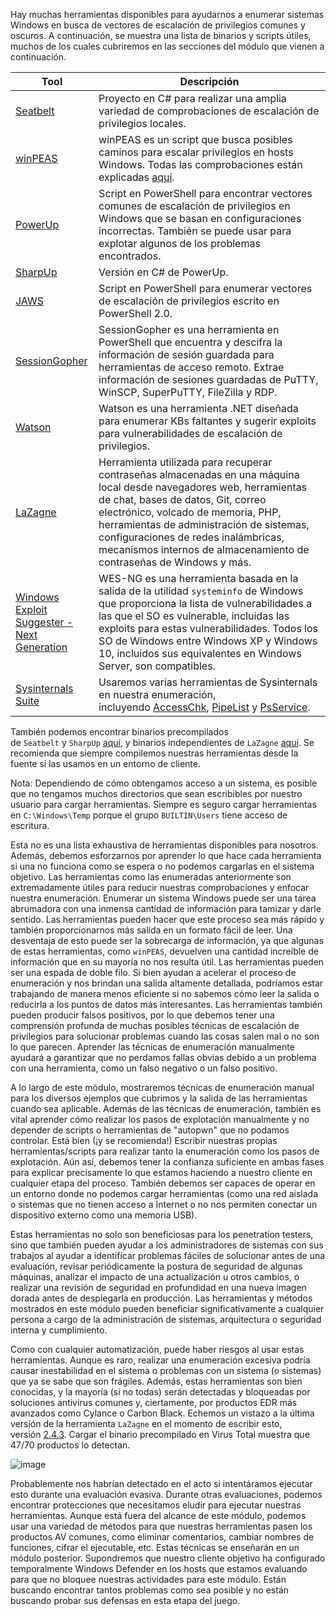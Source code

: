 Hay muchas herramientas disponibles para ayudarnos a enumerar sistemas Windows en busca de vectores de escalación de privilegios comunes y oscuros. A continuación, se muestra una lista de binarios y scripts útiles, muchos de los cuales cubriremos en las secciones del módulo que vienen a continuación.

|Tool|Descripción|
|---|---|
|[Seatbelt](https://github.com/GhostPack/Seatbelt)|Proyecto en C# para realizar una amplia variedad de comprobaciones de escalación de privilegios locales.|
|[winPEAS](https://github.com/carlospolop/privilege-escalation-awesome-scripts-suite/tree/master/winPEAS)|winPEAS es un script que busca posibles caminos para escalar privilegios en hosts Windows. Todas las comprobaciones están explicadas [aquí](https://book.hacktricks.xyz/windows/checklist-windows-privilege-escalation).|
|[PowerUp](https://raw.githubusercontent.com/PowerShellMafia/PowerSploit/master/Privesc/PowerUp.ps1)|Script en PowerShell para encontrar vectores comunes de escalación de privilegios en Windows que se basan en configuraciones incorrectas. También se puede usar para explotar algunos de los problemas encontrados.|
|[SharpUp](https://github.com/GhostPack/SharpUp)|Versión en C# de PowerUp.|
|[JAWS](https://github.com/411Hall/JAWS)|Script en PowerShell para enumerar vectores de escalación de privilegios escrito en PowerShell 2.0.|
|[SessionGopher](https://github.com/Arvanaghi/SessionGopher)|SessionGopher es una herramienta en PowerShell que encuentra y descifra la información de sesión guardada para herramientas de acceso remoto. Extrae información de sesiones guardadas de PuTTY, WinSCP, SuperPuTTY, FileZilla y RDP.|
|[Watson](https://github.com/rasta-mouse/Watson)|Watson es una herramienta .NET diseñada para enumerar KBs faltantes y sugerir exploits para vulnerabilidades de escalación de privilegios.|
|[LaZagne](https://github.com/AlessandroZ/LaZagne)|Herramienta utilizada para recuperar contraseñas almacenadas en una máquina local desde navegadores web, herramientas de chat, bases de datos, Git, correo electrónico, volcado de memoria, PHP, herramientas de administración de sistemas, configuraciones de redes inalámbricas, mecanismos internos de almacenamiento de contraseñas de Windows y más.|
|[Windows Exploit Suggester - Next Generation](https://github.com/bitsadmin/wesng)|WES-NG es una herramienta basada en la salida de la utilidad `systeminfo` de Windows que proporciona la lista de vulnerabilidades a las que el SO es vulnerable, incluidas las exploits para estas vulnerabilidades. Todos los SO de Windows entre Windows XP y Windows 10, incluidos sus equivalentes en Windows Server, son compatibles.|
|[Sysinternals Suite](https://docs.microsoft.com/en-us/sysinternals/downloads/sysinternals-suite)|Usaremos varias herramientas de Sysinternals en nuestra enumeración, incluyendo [AccessChk](https://docs.microsoft.com/en-us/sysinternals/downloads/accesschk), [PipeList](https://docs.microsoft.com/en-us/sysinternals/downloads/pipelist) y [PsService](https://docs.microsoft.com/en-us/sysinternals/downloads/psservice).|

También podemos encontrar binarios precompilados de `Seatbelt` y `SharpUp` [aquí](https://github.com/r3motecontrol/Ghostpack-CompiledBinaries), y binarios independientes de `LaZagne` [aquí](https://github.com/AlessandroZ/LaZagne/releases/). Se recomienda que siempre compilemos nuestras herramientas desde la fuente si las usamos en un entorno de cliente.

Nota: Dependiendo de cómo obtengamos acceso a un sistema, es posible que no tengamos muchos directorios que sean escribibles por nuestro usuario para cargar herramientas. Siempre es seguro cargar herramientas en `C:\Windows\Temp` porque el grupo `BUILTIN\Users` tiene acceso de escritura.

Esta no es una lista exhaustiva de herramientas disponibles para nosotros. Además, debemos esforzarnos por aprender lo que hace cada herramienta si una no funciona como se espera o no podemos cargarlas en el sistema objetivo. Las herramientas como las enumeradas anteriormente son extremadamente útiles para reducir nuestras comprobaciones y enfocar nuestra enumeración. Enumerar un sistema Windows puede ser una tarea abrumadora con una inmensa cantidad de información para tamizar y darle sentido. Las herramientas pueden hacer que este proceso sea más rápido y también proporcionarnos más salida en un formato fácil de leer. Una desventaja de esto puede ser la sobrecarga de información, ya que algunas de estas herramientas, como `winPEAS`, devuelven una cantidad increíble de información que en su mayoría no nos resulta útil. Las herramientas pueden ser una espada de doble filo. Si bien ayudan a acelerar el proceso de enumeración y nos brindan una salida altamente detallada, podríamos estar trabajando de manera menos eficiente si no sabemos cómo leer la salida o reducirla a los puntos de datos más interesantes. Las herramientas también pueden producir falsos positivos, por lo que debemos tener una comprensión profunda de muchas posibles técnicas de escalación de privilegios para solucionar problemas cuando las cosas salen mal o no son lo que parecen. Aprender las técnicas de enumeración manualmente ayudará a garantizar que no perdamos fallas obvias debido a un problema con una herramienta, como un falso negativo o un falso positivo.

A lo largo de este módulo, mostraremos técnicas de enumeración manual para los diversos ejemplos que cubrimos y la salida de las herramientas cuando sea aplicable. Además de las técnicas de enumeración, también es vital aprender cómo realizar los pasos de explotación manualmente y no depender de scripts o herramientas de "autopwn" que no podamos controlar. Está bien (¡y se recomienda!) Escribir nuestras propias herramientas/scripts para realizar tanto la enumeración como los pasos de explotación. Aún así, debemos tener la confianza suficiente en ambas fases para explicar precisamente lo que estamos haciendo a nuestro cliente en cualquier etapa del proceso. También debemos ser capaces de operar en un entorno donde no podemos cargar herramientas (como una red aislada o sistemas que no tienen acceso a Internet o no nos permiten conectar un dispositivo externo como una memoria USB).

Estas herramientas no solo son beneficiosas para los penetration testers, sino que también pueden ayudar a los administradores de sistemas con sus trabajos al ayudar a identificar problemas fáciles de solucionar antes de una evaluación, revisar periódicamente la postura de seguridad de algunas máquinas, analizar el impacto de una actualización u otros cambios, o realizar una revisión de seguridad en profundidad en una nueva imagen dorada antes de desplegarla en producción. Las herramientas y métodos mostrados en este módulo pueden beneficiar significativamente a cualquier persona a cargo de la administración de sistemas, arquitectura o seguridad interna y cumplimiento.

Como con cualquier automatización, puede haber riesgos al usar estas herramientas. Aunque es raro, realizar una enumeración excesiva podría causar inestabilidad en el sistema o problemas con un sistema (o sistemas) que ya se sabe que son frágiles. Además, estas herramientas son bien conocidas, y la mayoría (si no todas) serán detectadas y bloqueadas por soluciones antivirus comunes y, ciertamente, por productos EDR más avanzados como Cylance o Carbon Black. Echemos un vistazo a la última versión de la herramienta `LaZagne` en el momento de escribir esto, versión [2.4.3](https://github.com/AlessandroZ/LaZagne/releases/download/2.4.3/lazagne.exe). Cargar el binario precompilado en Virus Total muestra que 47/70 productos lo detectan.

![image](https://academy.hackthebox.com/storage/modules/67/VT_detected2.png)

Probablemente nos habrían detectado en el acto si intentáramos ejecutar esto durante una evaluación evasiva. Durante otras evaluaciones, podemos encontrar protecciones que necesitamos eludir para ejecutar nuestras herramientas. Aunque está fuera del alcance de este módulo, podemos usar una variedad de métodos para que nuestras herramientas pasen los productos AV comunes, como eliminar comentarios, cambiar nombres de funciones, cifrar el ejecutable, etc. Estas técnicas se enseñarán en un módulo posterior. Supondremos que nuestro cliente objetivo ha configurado temporalmente Windows Defender en los hosts que estamos evaluando para que no bloquee nuestras actividades para este módulo. Están buscando encontrar tantos problemas como sea posible y no están buscando probar sus defensas en esta etapa del juego.